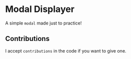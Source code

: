 # Modal Displayer
A simple `modal` made just to practice!

## Contributions
I accept `contributions` in the code if you want to give one.